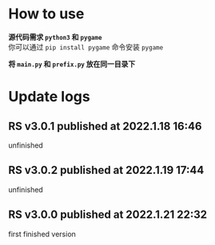 # How to use
**源代码需求 ```python3``` 和 ```pygame```**  
你可以通过 ```pip install pygame``` 命令安装 ```pygame```  

**将 ```main.py``` 和 ```prefix.py``` 放在同一目录下**  


# Update logs
## RS v3.0.1 published at 2022.1.18 16:46
unfinished
## RS v3.0.2 published at 2022.1.19 17:44
unfinished
## RS v3.0.0 published at 2022.1.21 22:32
first finished version
